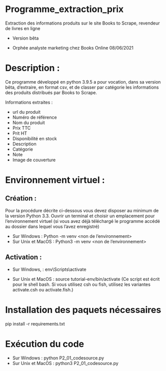 # Programme_extraction_prix
Extraction des informations produits sur le site Books to Scrape, revendeur de livres en ligne
- Version bêta

* Orphée analyste marketing chez Books Online 08/06/2021

 # Description :
Ce programme développé en python 3.9.5 a pour vocation, dans sa version bêta, d’extraire, en format csv, 
et de classer par catégorie les informations des produits distribués par Books to Scrape.

Informations extraites :
-	url du produit
-	Numéro de référence
-	Nom du produit
-	Prix TTC
-	Prit HT
-	Disponibilité en stock
-	Description
-	Catégorie
-	Note
-	Image de couverture

# Environnement virtuel : 

## Création :
Pour la procédure décrite ci-dessous vous devez disposer au minimum de la version Python 3.3.
Ouvrir un terminal et choisir un emplacement pour l’environnement virtuel
(si vous avez déjà téléchargé le programme accédé au dossier dans lequel vous l’avez enregistré)

- Sur Windows :
Python -m venv <non de l’environnement>
- Sur Unix et MacOS :
Python3 -m venv <non de l’environnement>     

## Activation :
- Sur Windows, :
env\Scripts\activate

- Sur Unix et MacOS  :
source tutorial-env/bin/activate
(Ce script est écrit pour le shell bash. Si vous utilisez csh ou fish, utilisez les variantes activate.csh ou activate.fish.)

# Installation des paquets nécessaires

pip install -r requirements.txt
  
# Exécution du code

- Sur Windows :
python  P2_01_codesource.py
- Sur Unix et MacOS :
python3  P2_01_codesource.py

